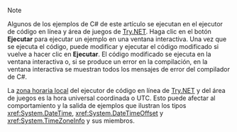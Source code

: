 
> [!NOTE]
> Algunos de los ejemplos de C# de este artículo se ejecutan en el ejecutor de código en línea y área de juegos de [Try.NET](https://try.dot.net). Haga clic en el botón **Ejecutar** para ejecutar un ejemplo en una ventana interactiva. Una vez que se ejecuta el código, puede modificar y ejecutar el código modificado si vuelve a hacer clic en **Ejecutar**. El código modificado se ejecuta en la ventana interactiva o, si se produce un error en la compilación, en la ventana interactiva se muestran todos los mensajes de error del compilador de C#. 
>  
> La [zona horaria local](xref:System.TimeZoneInfo.Local) del ejecutor de código en línea de [Try.NET](https://try.dot.net) y del área de juegos es la hora universal coordinada o UTC. Esto puede afectar al comportamiento y la salida de ejemplos que ilustran los tipos <xref:System.DateTime>, <xref:System.DateTimeOffset> y <xref:System.TimeZoneInfo> y sus miembros.

